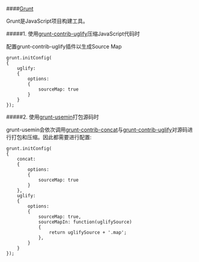 ####[Grunt](https://github.com/gruntjs/grunt)

Grunt是JavaScript项目构建工具。

#####1. 使用[grunt-contrib-uglify](https://github.com/gruntjs/grunt-contrib-uglify)压缩JavaScript代码时

配置grunt-contrib-uglify插件以生成Source Map

```
grunt.initConfig(
{
    uglify:
    {
        options:
        {
            sourceMap: true
        }
    }
});
```

#####2. 使用[grunt-usemin](https://github.com/yeoman/grunt-usemin)打包源码时

grunt-usemin会依次调用[grunt-contrib-concat](https://github.com/gruntjs/grunt-contrib-concat)与[grunt-contrib-uglify](https://github.com/gruntjs/grunt-contrib-uglify)对源码进行打包和压缩。因此都需要进行配置:

```
grunt.initConfig(
{
    concat:
    {
        options:
        {
            sourceMap: true
        }
    },
    uglify:
    {
        options:
        {
            sourceMap: true,
            sourceMapIn: function(uglifySource)
            {
                return uglifySource + '.map';
            },
        }
    }
});
```